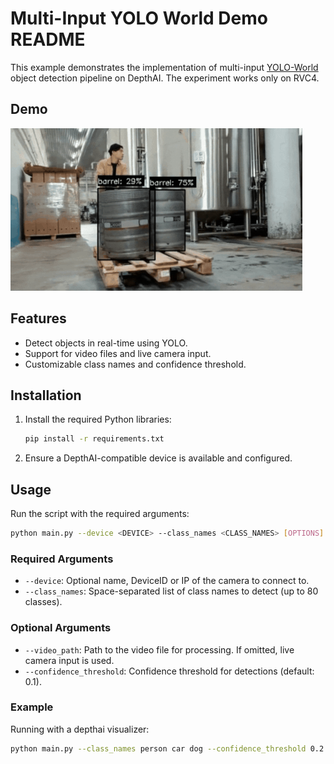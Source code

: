 # Multi-Input YOLO World Demo README

This example demonstrates the implementation of multi-input [YOLO-World](https://github.com/AILab-CVC/YOLO-World) object detection pipeline on DepthAI. The experiment works only on RVC4.

## Demo

![Barrel detection](media/barrel-detection.gif)

## Features

- Detect objects in real-time using YOLO.
- Support for video files and live camera input.
- Customizable class names and confidence threshold.

## Installation

1. Install the required Python libraries:
   ```bash
   pip install -r requirements.txt
   ```
1. Ensure a DepthAI-compatible device is available and configured.

## Usage

Run the script with the required arguments:

```bash
python main.py --device <DEVICE> --class_names <CLASS_NAMES> [OPTIONS]
```

### Required Arguments

- `--device`: Optional name, DeviceID or IP of the camera to connect to.
- `--class_names`: Space-separated list of class names to detect (up to 80 classes).

### Optional Arguments

- `--video_path`: Path to the video file for processing. If omitted, live camera input is used.
- `--confidence_threshold`: Confidence threshold for detections (default: 0.1).

### Example

Running with a depthai visualizer:

```bash
python main.py --class_names person car dog --confidence_threshold 0.2
```
